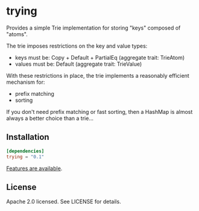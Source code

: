 # trying
Provides a simple Trie implementation for storing "keys" composed of "atoms".

The trie imposes restrictions on the key and value types:
 - keys must be: Copy + Default + PartialEq (aggregate trait: TrieAtom)
 - values must be: Default (aggregate trait: TrieValue)

With these restrictions in place, the trie implements a reasonably efficient
mechanism for:
 - prefix matching
 - sorting

If you don't need prefix matching or fast sorting, then a HashMap is almost
always a better choice than a trie...

## Installation

```toml
[dependencies]
trying = "0.1"
```

[Features are available](https://github.com/garypen/trying/blob/main/Cargo.toml#L19).

## License

Apache 2.0 licensed. See LICENSE for details.
